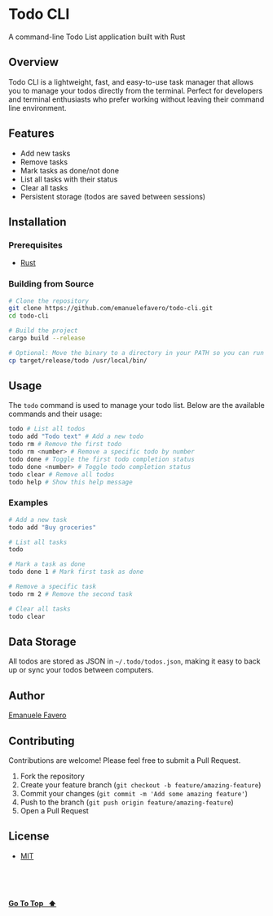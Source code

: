 # Todo CLI

A command-line Todo List application built with Rust

## Overview

Todo CLI is a lightweight, fast, and easy-to-use task manager that allows you to manage your todos directly from the terminal. Perfect for developers and terminal enthusiasts who prefer working without leaving their command line environment.

## Features

- Add new tasks
- Remove tasks
- Mark tasks as done/not done
- List all tasks with their status
- Clear all tasks
- Persistent storage (todos are saved between sessions)

## Installation

### Prerequisites

- [Rust](https://www.rust-lang.org/tools/install)

### Building from Source

```bash
# Clone the repository
git clone https://github.com/emanuelefavero/todo-cli.git
cd todo-cli

# Build the project
cargo build --release

# Optional: Move the binary to a directory in your PATH so you can run it from anywhere
cp target/release/todo /usr/local/bin/
```

## Usage

The `todo` command is used to manage your todo list. Below are the available commands and their usage:

```bash
todo # List all todos
todo add "Todo text" # Add a new todo
todo rm # Remove the first todo
todo rm <number> # Remove a specific todo by number
todo done # Toggle the first todo completion status
todo done <number> # Toggle todo completion status
todo clear # Remove all todos
todo help # Show this help message
```

### Examples

```bash
# Add a new task
todo add "Buy groceries"

# List all tasks
todo

# Mark a task as done
todo done 1 # Mark first task as done

# Remove a specific task
todo rm 2 # Remove the second task

# Clear all tasks
todo clear
```

## Data Storage

All todos are stored as JSON in `~/.todo/todos.json`, making it easy to back up or sync your todos between computers.

## Author

[Emanuele Favero](https://github.com/emanuelefavero)

## Contributing

Contributions are welcome! Please feel free to submit a Pull Request.

1. Fork the repository
2. Create your feature branch (`git checkout -b feature/amazing-feature`)
3. Commit your changes (`git commit -m 'Add some amazing feature'`)
4. Push to the branch (`git push origin feature/amazing-feature`)
5. Open a Pull Request

## License

- [MIT](LICENSE.md)

&nbsp;

&nbsp;

[**Go To Top &nbsp; ⬆️**](#todo-cli)
